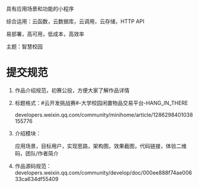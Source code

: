 具有应用场景和功能的小程序

综合运用：云函数，云数据库，云调用，云存储，HTTP API

易部署，高可用，低成本，高效率

主题：智慧校园

# 提交规范

1. 作品介绍规范，初赛公投，方便大家了解作品详情

2. 标题格式：#云开发挑战赛#-大学校园闲置物品交易平台-HANG_IN_THERE

   developers.weixin.qq.com/community/minihome/article/1286298401038155776

3. 介绍模块：

   应用场景，目标用户，实现思路，架构图，效果截图，代码链接，体验二维码，团队/作者简介

4. 作品源码规范：developers.weixin.qq.com/community/develop/doc/000ee888f74ae00633ca634df55409